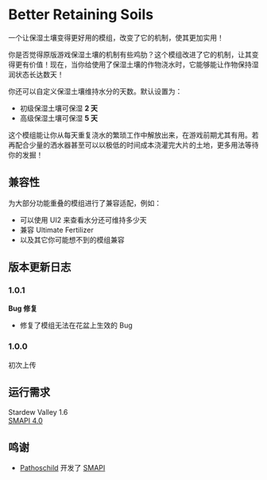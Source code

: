 ﻿# Better Retaining Soils

一个让保湿土壤变得更好用的模组，改变了它的机制，使其更加实用！

你是否觉得原版游戏保湿土壤的机制有些鸡肋？这个模组改进了它的机制，让其变得更有价值！现在，当你给使用了保湿土壤的作物浇水时，它能够能让作物保持湿润状态长达数天！

你还可以自定义保湿土壤维持水分的天数。默认设置为：
- 初级保湿土壤可保湿 **2 天**
- 高级保湿土壤可保湿 **5 天**

这个模组能让你从每天重复浇水的繁琐工作中解放出来，在游戏前期尤其有用。若再配合少量的洒水器甚至可以以极低的时间成本浇灌完大片的土地，更多用法等待你的发掘！

## 兼容性

为大部分功能重叠的模组进行了兼容适配，例如：
- 可以使用 UI2 来查看水分还可维持多少天
- 兼容 Ultimate Fertilizer
- 以及其它你可能想不到的模组兼容

## 版本更新日志

### 1.0.1

**Bug 修复**

- 修复了模组无法在花盆上生效的 Bug

### 1.0.0

初次上传

## 运行需求
Stardew Valley 1.6  
[SMAPI 4.0](https://smapi.io)

## 鸣谢
* [Pathoschild](https://github.com/Pathoschild) 开发了 [SMAPI](https://github.com/Pathoschild/SMAPI)
